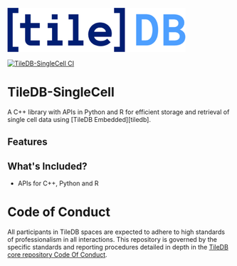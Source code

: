 <a href="https://tiledb.com"><img src="https://github.com/TileDB-Inc/TileDB/raw/dev/doc/source/_static/tiledb-logo_color_no_margin_@4x.png" alt="TileDB logo" width="400"></a>

[![TileDB-SingleCell CI](https://github.com/single-cell-data/TileDB-SingleCell/actions/workflows/ci.yml/badge.svg)](https://github.com/single-cell-data/TileDB-SingleCell/actions/workflows/ci.yml)

# TileDB-SingleCell

A C++ library with APIs in Python and R for efficient storage and retrieval of single cell data using [TileDB Embedded][tiledb].

## Features


## What's Included?

- APIs for C++, Python and R


# Code of Conduct

All participants in TileDB spaces are expected to adhere to high standards of
professionalism in all interactions. This repository is governed by the
specific standards and reporting procedures detailed in depth in the
[TileDB core repository Code Of Conduct](
https://github.com/TileDB-Inc/TileDB/blob/dev/CODE_OF_CONDUCT.md).
